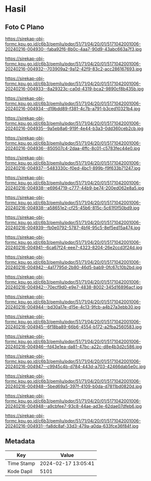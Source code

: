 # Hasil

## Foto C Plano

https://sirekap-obj-formc.kpu.go.id/c6b3/pemilu/pdpr/51/71/04/20/01/5171042001006-20240216-004930--faba92f6-8b0c-4aa7-90d9-43abc663a7f3.jpg

https://sirekap-obj-formc.kpu.go.id/c6b3/pemilu/pdpr/51/71/04/20/01/5171042001006-20240216-004932--703909a2-9a12-42f9-83c2-acc286167693.jpg

https://sirekap-obj-formc.kpu.go.id/c6b3/pemilu/pdpr/51/71/04/20/01/5171042001006-20240216-004933--8a29323c-ca0d-4319-bca2-9890cf8b435b.jpg

https://sirekap-obj-formc.kpu.go.id/c6b3/pemilu/pdpr/51/71/04/20/01/5171042001006-20240216-004934--d19bdd89-f381-4c7b-a791-b3ced10321b4.jpg

https://sirekap-obj-formc.kpu.go.id/c6b3/pemilu/pdpr/51/71/04/20/01/5171042001006-20240216-004935--9a5eb8a6-919f-4e44-b3a3-0dd360ceb2cb.jpg

https://sirekap-obj-formc.kpu.go.id/c6b3/pemilu/pdpr/51/71/04/20/01/5171042001006-20240216-004936--850507c4-2daa-4ffc-8c01-c5783fec44e0.jpg

https://sirekap-obj-formc.kpu.go.id/c6b3/pemilu/pdpr/51/71/04/20/01/5171042001006-20240216-004937--5483330c-f0ed-4bc1-899b-f9f633b71247.jpg

https://sirekap-obj-formc.kpu.go.id/c6b3/pemilu/pdpr/51/71/04/20/01/5171042001006-20240216-004938--e6964719-c777-44b9-be74-200ed062e8a5.jpg

https://sirekap-obj-formc.kpu.go.id/c6b3/pemilu/pdpr/51/71/04/20/01/5171042001006-20240216-004938--a58651e2-cf25-45b6-815c-5c61f0f50bd9.jpg

https://sirekap-obj-formc.kpu.go.id/c6b3/pemilu/pdpr/51/71/04/20/01/5171042001006-20240216-004939--fb0e0792-5787-4bf4-95c5-8ef5ed15a474.jpg

https://sirekap-obj-formc.kpu.go.id/c6b3/pemilu/pdpr/51/71/04/20/01/5171042001006-20240216-004941--6ca67f24-eee7-4323-8204-26e2ccd3f24d.jpg

https://sirekap-obj-formc.kpu.go.id/c6b3/pemilu/pdpr/51/71/04/20/01/5171042001006-20240216-004942--4a17795d-2b80-46d5-bab9-0fc67c10b2bd.jpg

https://sirekap-obj-formc.kpu.go.id/c6b3/pemilu/pdpr/51/71/04/20/01/5171042001006-20240216-004942--70ecf9d0-e9e7-4838-8002-345d16896acf.jpg

https://sirekap-obj-formc.kpu.go.id/c6b3/pemilu/pdpr/51/71/04/20/01/5171042001006-20240216-004944--bd30a17e-d15e-4c13-9fcb-a4b27a3ebb30.jpg

https://sirekap-obj-formc.kpu.go.id/c6b3/pemilu/pdpr/51/71/04/20/01/5171042001006-20240216-004945--6f18ba89-66b6-4554-b172-a2fba2560583.jpg

https://sirekap-obj-formc.kpu.go.id/c6b3/pemilu/pdpr/51/71/04/20/01/5171042001006-20240216-004946--fd43e1ea-da81-47bc-a22c-d8e4b3d2c586.jpg

https://sirekap-obj-formc.kpu.go.id/c6b3/pemilu/pdpr/51/71/04/20/01/5171042001006-20240216-004947--c9945c4b-d784-443d-a703-42466dab5e0c.jpg

https://sirekap-obj-formc.kpu.go.id/c6b3/pemilu/pdpr/51/71/04/20/01/5171042001006-20240216-004948--5bed69a5-397f-4109-b0da-d7811bd0820d.jpg

https://sirekap-obj-formc.kpu.go.id/c6b3/pemilu/pdpr/51/71/04/20/01/5171042001006-20240216-004948--a9cbfee7-93c8-44ae-ad3e-62dae07dfeb6.jpg

https://sirekap-obj-formc.kpu.go.id/c6b3/pemilu/pdpr/51/71/04/20/01/5171042001006-20240216-004931--fa8dc8af-33d3-479a-a0da-633fce36f84f.jpg


## Metadata

| Key        | Value               |
| ---------- | ------------------- |
| Time Stamp | 2024-02-17 13:05:41 |
| Kode Dapil | 5101                |



